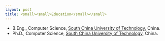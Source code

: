 ```yaml
---
layout: post
title: <small><small>Education</small></small>
---
```

<ul>
<li><span style="font-size: 100%;">B.Eng., Computer Science, <a href="http://www.scut.edu.cn/cs">South China University of Technology</a>, China.</span></li>
<li><span style="font-size: 100%;">Ph.D., Computer Science, <a href="http://ww1.math.nus.edu.sg/">South China University of Technology</a>, China.</span></li>
</ul>

